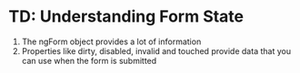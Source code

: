 # TD: Understanding Form State
01. The ngForm object provides a lot of information
02. Properties like dirty, disabled, invalid and touched provide data that you can use when the form is submitted